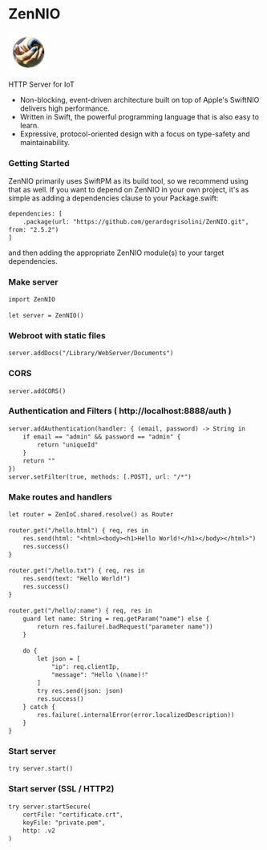 # ZenNIO

<img src="https://github.com/gerardogrisolini/ZenRetail/blob/master/Assets/logo.png?raw=true" width="80" alt="ZenRetail - RMS" />

HTTP Server for IoT

<ul>
<li>Non-blocking, event-driven architecture built on top of Apple's SwiftNIO delivers high performance.</li>
<li>Written in Swift, the powerful programming language that is also easy to learn.</li>
<li>Expressive, protocol-oriented design with a focus on type-safety and maintainability.</li>
</ul>


### Getting Started

ZenNIO primarily uses SwiftPM as its build tool, so we recommend using that as well. If you want to depend on ZenNIO in your own project, it's as simple as adding a dependencies clause to your Package.swift:
```
dependencies: [
    .package(url: "https://github.com/gerardogrisolini/ZenNIO.git", from: "2.5.2")
]
```
and then adding the appropriate ZenNIO module(s) to your target dependencies.


### Make server
```
import ZenNIO

let server = ZenNIO()
```

### Webroot with static files
```
server.addDocs("/Library/WebServer/Documents")
```

### CORS
```
server.addCORS()
```

### Authentication and Filters ( http://localhost:8888/auth )

```
server.addAuthentication(handler: { (email, password) -> String in
    if email == "admin" && password == "admin" {
        return "uniqueId"
    }
    return ""
})
server.setFilter(true, methods: [.POST], url: "/*")
```

### Make routes and handlers

```
let router = ZenIoC.shared.resolve() as Router

router.get("/hello.html") { req, res in
    res.send(html: "<html><body><h1>Hello World!</h1></body></html>")
    res.success()
}

router.get("/hello.txt") { req, res in
    res.send(text: "Hello World!")
    res.success()
}

router.get("/hello/:name") { req, res in
    guard let name: String = req.getParam("name") else {
        return res.failure(.badRequest("parameter name"))
    }

    do {
        let json = [
            "ip": req.clientIp,
            "message": "Hello \(name)!"
        ]
        try res.send(json: json)
        res.success()
    } catch {
        res.failure(.internalError(error.localizedDescription))
    }
}
```

### Start server

```
try server.start()
```

### Start server (SSL / HTTP2)

```
try server.startSecure(
    certFile: "certificate.crt",
    keyFile: "private.pem",
    http: .v2
)
```
